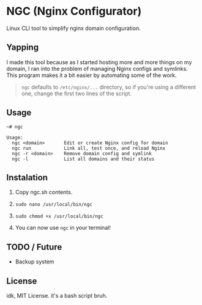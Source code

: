 # NGC (Nginx Configurator)

Linux CLI tool to simplify nginx domain configuration.

## Yapping

I made this tool because as I started hosting more and more things on my domain, I ran into the problem of managing Nginx configs and symlinks. This program makes it a bit easier by automating some of the work.

> `ngc` defaults to `/etc/nginx/...` directory, so if you're using a different one, change the first two lines of the script.

## Usage

`~# ngc`

```text
Usage:
  ngc <domain>       Edit or create Nginx config for domain
  ngc run            Link all, test once, and reload Nginx
  ngc -r <domain>    Remove domain config and symlink
  ngc -l             List all domains and their status
```

## Instalation

1. Copy ngc.sh contents.

2. `sudo nano /usr/local/bin/ngc`

3. `sudo chmod +x /usr/local/bin/ngc`

4. You can now use `ngc` in your terminal!

## TODO / Future

- Backup system

## License

idk, MIT License. it's a bash script bruh.

